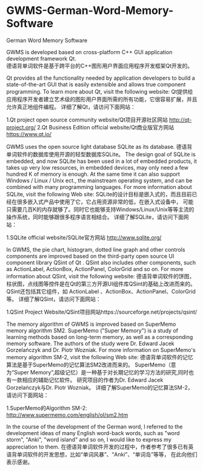 # GWMS-German-Word-Memory-Software
German Word Memory Software


GWMS is developed based on cross-platform C++ GUI application development framework Qt.   
德语背单词软件是基于跨平台的C++图形用户界面应用程序开发框架Qt开发的。

Qt provides all the functionality needed by application developers to build a state-of-the-art GUI that is easily extensible and allows true component programming. 
To learn more about Qt, visit the following website:
Qt提供给应用程序开发者建立艺术级的图形用户界面所需的所有功能，它很容易扩展，并且允许真正地组件编程。
详细了解Qt，请访问下面网站：
     
   1.Qt project open source community website/Qt项目开源社区网站 http://qt-project.org/
   2.Qt Business Edition official website/Qt商业版官方网站 https://www.qt.io/

GWMS uses the open source light database SQLite as its database.
德语背单词软件的数据库使用开源的轻型数据库SQLite。
The design goal of SQLite  is embedded, and now SQLite has been used in a lot of embedded products, it takes up very low resources, in embedded devices, may only need a few hundred K of memory is enough. At the same time it can also support Windows / Linux / Unix ect.,  the mainstream operating system, and can be combined with many programming languages. 
For more information about SQLite, visit the following Web site:
SQLite的设计目标是嵌入式的，而且目前已经在很多嵌入式产品中使用了它，它占用资源非常的低，在嵌入式设备中，
可能只需要几百K的内存就够了。同时它也能够支持Windows/Linux/Unix等等主流的操作系统，同时能够跟很多程序语言相结合。
详细了解SQLite，请访问下面网站：
     
   1.SQLite official website/SQLite官方网站 http://www.sqlite.org/ 

In GWMS, the pie chart, histogram, dotted line graph and other controls components are  improved based on the third-party open source UI component library QSint of Qt .
QSint also includes other components, such as ActionLabel, ActionBox, ActionPanel, ColorGrid and so on.
For more information about QSint, visit the following website:
德语背单词软件的饼图，柱状图，点线图等控件是在Qt的第三方开源UI组件库QSint的基础上改进而来的。
QSint还包括其它组件，如 ActionLabel 、ActionBox、ActionPanel、ColorGrid等。
详细了解QSint，请访问下面网站：
     
   1.QSint Project Website/QSint项目网站https://sourceforge.net/projects/qsint/

The memory algorithm of GWMS  is improved based on SuperMemo memory algorithm SM2.
SuperMemo ("Super Memory") is a study of learning methods based on long-term memory, as well as a corresponding memory software.
The authors of the study were Dr. Edward Jacek Gorzelańczyk and Dr. Piotr Wozniak.
For more information on SuperMemo's memory algorithm SM-2, visit the following Web site:
德语背单词软件的记忆算法是基于SuperMemo的记忆算法SM2改进而来的。
SuperMemo（意为“Super Memory”,超级记忆）是一种基于对长期记忆的学习方法的研究,同时也有一款相应的辅助记忆软件。
研究项目的作者为Dr. Edward Jacek Gorzelańczyk与Dr. Piotr Wozniak。
详细了解SuperMemo的记忆算法SM-2，请访问下面网站：
   
   1.SuperMemo的Algorithm SM-2: http://www.supermemo.com/english/ol/sm2.htm

In the course of the development of the German word, I referred to the development ideas of many English word-back words, such as "word storm", "Anki", "word island" and so on,
I would like to express my appreciation to them.
在德语背单词软件开发的过程中，作者参考了很多已有英语背单词软件的开发思想，比如“单词风暴”、“Anki”、“单词岛”等等，
在此向他们表示感谢。


 



